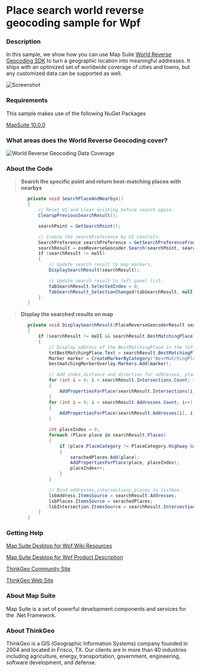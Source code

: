 # Place search world reverse geocoding sample for Wpf

### Description
In this sample, we show how you can use Map Suite [World Reverse Geocoding SDK](https://thinkgeo.com/gisserver#feature) to turn a geographic location into meaningful addresses. It ships with an optimized set of worldwide coverage of cities and towns, but any customized data can be supported as well. 

![Screenshot](https://github.com/ThinkGeo/PlaceSearchWorldReverseGeocodingSample-ForWpf/blob/master/Screenshot.gif)


### Requirements
This sample makes use of the following NuGet Packages

[MapSuite 10.0.0](https://www.nuget.org/packages?q=ThinkGeo)

### What areas does the World Reverse Geocoding cover?

![World Reverse Geocoding Data Coverage](https://github.com/ThinkGeo/PlaceSearchWorldReverseGeocodingSample-ForWpf/blob/master/reverse%20geocoding%20data%20coverage.png)

### About the Code
>**Search the specific point and return best-matching places with nearbys**
```cs
        private void SearchPlaceAndNearbys()
        {
            // Reset UI and clear existing before search again.
            ClearupPreviousSearchResult();

            searchPoint = GetSearchPoint();

            // Create the searchPreference by UI controls.
            SearchPreference searchPreference = GetSearchPreferenceFromUI();
            searchResult = osmReverseGeocoder.Search(searchPoint, searchPreference);
            if (searchResult != null)
            {
                // Update search result to map markers.
                DisplaySearchResult(searchResult);

                // Update search result to left panel list.
                tabSearchResult.SelectedIndex = 0;
                TabSearchResult_SelectionChanged(tabSearchResult, null);
            }
        }
```
>**Display the searched results on map**
```cs
        private void DisplaySearchResult(PlaceReverseGeocoderResult searchResult)
        {
            if (searchResult != null && searchResult.BestMatchingPlace != null)
            {
                // Display address of the BestMatchingPlace in the left panel and add a marker.
                txtBestMatchingPlace.Text = searchResult.BestMatchingPlace.Address;
                Marker marker = CreateMarkerByCategory("BestMatchingPlace", searchPoint, searchResult.BestMatchingPlace.Address);
                bestmatchingMarkerOverlay.Markers.Add(marker);

                // Add index,distance and direction for addresses, places and intersections.
                for (int i = 0; i < searchResult.Intersections.Count; i++)
                {
                    AddPropertiesForPlace(searchResult.Intersections[i], i);
                }
                for (int i = 0; i < searchResult.Addresses.Count; i++)
                {
                    AddPropertiesForPlace(searchResult.Addresses[i], i);
                }

                int placeIndex = 0;
                foreach (Place place in searchResult.Places)
                {
                    if (place.PlaceCategory != PlaceCategory.Highway && place.PlaceCategory != PlaceCategory.Road && place.PlaceCategory != PlaceCategory.Path && place.PlaceCategory != PlaceCategory.LinkRoad)
                    {
                        serachedPlaces.Add(place);
                        AddPropertiesForPlace(place, placeIndex);
                        placeIndex++;
                    }
                }

                // Bind addresses,intersections,places to listbox.
                lsbAddress.ItemsSource = searchResult.Addresses;
                lsbPlaces.ItemsSource = serachedPlaces;
                lsbIntersection.ItemsSource = searchResult.Intersections;
            }
        }
```
### Getting Help

[Map Suite Desktop for Wpf Wiki Resources](http://wiki.thinkgeo.com/wiki/map_suite_desktop_for_wpf)

[Map Suite Desktop for Wpf Product Description](https://thinkgeo.com/ui-controls#desktop-platforms)

[ThinkGeo Community Site](http://community.thinkgeo.com/)

[ThinkGeo Web Site](http://www.thinkgeo.com)


### About Map Suite
Map Suite is a set of powerful development components and services for the .Net Framework.

### About ThinkGeo
ThinkGeo is a GIS (Geographic Information Systems) company founded in 2004 and located in Frisco, TX. Our clients are in more than 40 industries including agriculture, energy, transportation, government, engineering, software development, and defense.
